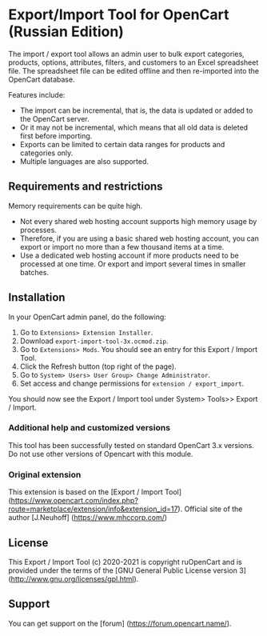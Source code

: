 # Export/Import Tool for OpenCart (Russian Edition)

The import / export tool allows an admin user to bulk export categories, products, options, attributes, filters, and customers to an Excel spreadsheet file.
The spreadsheet file can be edited offline and then re-imported into the OpenCart database.

Features include:

- The import can be incremental, that is, the data is updated or added to the OpenCart server.
- Or it may not be incremental, which means that all old data is deleted first before importing.
- Exports can be limited to certain data ranges for products and categories only.
- Multiple languages ​​are also supported.

## Requirements and restrictions

Memory requirements can be quite high.

* Not every shared web hosting account supports high memory usage by processes.
* Therefore, if you are using a basic shared web hosting account, you can export or import no more than a few thousand items at a time.
* Use a dedicated web hosting account if more products need to be processed at one time. Or export and import several times in smaller batches.


## Installation

In your OpenCart admin panel, do the following:

1. Go to `Extensions> Extension Installer`.
2. Download `export-import-tool-3x.ocmod.zip`.
3. Go to `Extensions> Mods`. You should see an entry for this Export / Import Tool.
4. Click the Refresh button (top right of the page).
5. Go to `System> Users> User Group> Change Administrator`.
6. Set access and change permissions for `extension / export_import`.

You should now see the Export / Import tool under System> Tools>> Export / Import.

### Additional help and customized versions

This tool has been successfully tested on standard OpenCart 3.x versions.
Do not use other versions of Opencart with this module.

### Original extension

This extension is based on the [Export / Import Tool] (https://www.opencart.com/index.php?route=marketplace/extension/info&extension_id=17). Official site of the author [J.Neuhoff] (https://www.mhccorp.com/)

## License
This Export / Import Tool (c) 2020-2021 is copyright ruOpenCart and is provided under the terms of the [GNU General Public License version 3] (http://www.gnu.org/licenses/gpl.html).

## Support
You can get support on the [forum] (https://forum.opencart.name/). 
